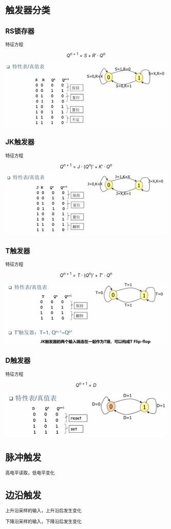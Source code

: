 # 触发器分类

## RS锁存器

特征方程

$$
Q^{n+1} = S + R' \cdot Q^n
$$

![alt text](image.png)
## JK触发器

特征方程

$$
Q^{n+1} = J \cdot (Q^n)' + K' \cdot Q^n
$$

![alt text](image-1.png)
## T触发器

特征方程

$$
Q^{n+1} = T \cdot (Q^n)' + T' \cdot Q^n
$$

![alt text](image-2.png)
## D触发器

特征方程

$$
Q^{n+1} = D
$$

![alt text](image-3.png)

# 脉冲触发

高电平读取，低电平变化

# 边沿触发

上升沿采样的输入，上升沿后发生变化

下降沿采样的输入，下降沿后发生变化